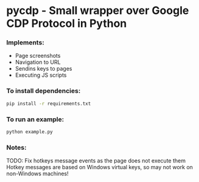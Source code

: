 # pycdp - Small wrapper over Google CDP Protocol in Python
### Implements:
- Page screenshots 
- Navigation to URL
- Sendins keys to pages
- Executing JS scripts

### To install dependencies:
```cmd
pip install -r requirements.txt
```

### To run an example:
```cmd
python example.py
```

### Notes:
TODO: Fix hotkeys message events as the page does not execute them
Hotkey messages are based on Windows virtual keys, so may not work on non-Windows machines!